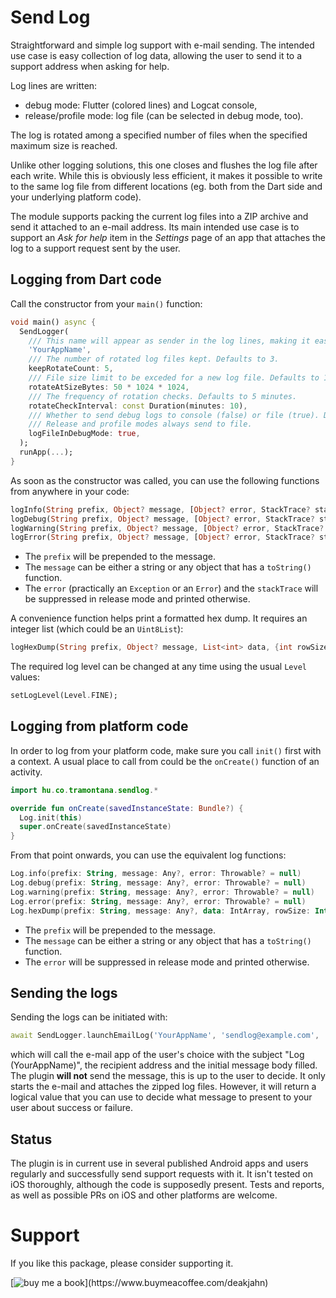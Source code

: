 Send Log
========

Straightforward and simple log support with e-mail sending. The intended use case is easy collection of log data, allowing the user to send it to a support address when asking for help.

Log lines are written:

* debug mode: Flutter (colored lines) and Logcat console,
* release/profile mode: log file (can be selected in debug mode, too).

The log is rotated among a specified number of files when the specified maximum size is reached.

Unlike other logging solutions, this one closes and flushes the log file after each write. While this is obviously less efficient, it makes it possible to write to the same log file from different locations (eg. both from the Dart side and your underlying platform code).

The module supports packing the current log files into a ZIP archive and send it attached to an e-mail address. Its main intended use case is to support an _Ask for help_ item in the _Settings_ page of an app that attaches the log to a support request sent by the user.

## Logging from Dart code

Call the constructor from your `main()` function:

```dart
void main() async {
  SendLogger(
    /// This name will appear as sender in the log lines, making it easier to spot them or filter on in Logcat.
    'YourAppName',
    /// The number of rotated log files kept. Defaults to 3.
    keepRotateCount: 5,
    /// File size limit to be exceded for a new log file. Defaults to 10 MB.
    rotateAtSizeBytes: 50 * 1024 * 1024,
    /// The frequency of rotation checks. Defaults to 5 minutes.
    rotateCheckInterval: const Duration(minutes: 10),
    /// Whether to send debug logs to console (false) or file (true). Defaults to false.
    /// Release and profile modes always send to file.
    logFileInDebugMode: true,
  );
  runApp(...);
}
```

As soon as the constructor was called, you can use the following functions from anywhere in your code:

```dart
logInfo(String prefix, Object? message, [Object? error, StackTrace? stackTrace]);
logDebug(String prefix, Object? message, [Object? error, StackTrace? stackTrace]);
logWarning(String prefix, Object? message, [Object? error, StackTrace? stackTrace]);
logError(String prefix, Object? message, [Object? error, StackTrace? stackTrace]);
```

* The `prefix` will be prepended to the message.
* The `message` can be either a string or any object that has a `toString()` function.
* The `error` (practically an `Exception` or an `Error`) and the `stackTrace` will be suppressed in release mode and printed otherwise.

A convenience function helps print a formatted hex dump. It requires an integer list (which could be an `Uint8List`):

```dart
logHexDump(String prefix, Object? message, List<int> data, {int rowSize = 16, bool showAscii = true});
```

The required log level can be changed at any time using the usual `Level` values:

```dart
setLogLevel(Level.FINE);
```

## Logging from platform code

In order to log from your platform code, make sure you call `init()` first with a context. A usual place to call from could be the `onCreate()` function of an activity.

```kotlin
import hu.co.tramontana.sendlog.*

override fun onCreate(savedInstanceState: Bundle?) {
  Log.init(this)
  super.onCreate(savedInstanceState)
}
```

From that point onwards, you can use the equivalent log functions:

```kotlin
Log.info(prefix: String, message: Any?, error: Throwable? = null)
Log.debug(prefix: String, message: Any?, error: Throwable? = null)
Log.warning(prefix: String, message: Any?, error: Throwable? = null)
Log.error(prefix: String, message: Any?, error: Throwable? = null)
Log.hexDump(prefix: String, message: Any?, data: IntArray, rowSize: Int = 16, showAscii: Boolean = true)
```

* The `prefix` will be prepended to the message.
* The `message` can be either a string or any object that has a `toString()` function.
* The `error` will be suppressed in release mode and printed otherwise.

## Sending the logs

Sending the logs can be initiated with:

```dart
await SendLogger.launchEmailLog('YourAppName', 'sendlog@example.com', 'message body');
```

which will call the e-mail app of the user's choice with the subject "Log (YourAppName)", the recipient address and the initial message body filled. The plugin **will not** send the message, this is up to the user to decide. It only starts the e-mail and attaches the zipped log files. However, it will return a logical value that you can use to decide what message to present to your user about success or failure.

## Status

The plugin is in current use in several published Android apps and users regularly and successfully send support requests with it. It isn't tested on iOS thoroughly, although the code is supposedly present. Tests and reports, as well as possible PRs on iOS and other platforms are welcome.

# Support

If you like this package, please consider supporting it.

[![buy me a book](https://img.buymeacoffee.com/button-api/?text=Buy%20me%20a%20book&emoji=📚&slug=deakjahn&button_colour=FF8838&font_colour=ffffff&font_family=Poppins&outline_colour=000000&coffee_colour=ffffff')](https://www.buymeacoffee.com/deakjahn)